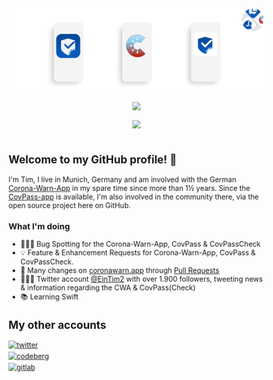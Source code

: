 ![Header](assets/Header.jpg "CovPass, Corona-Warn-App & CovPassCheck")

<div align="center"> <img src="https://github-readme-stats.vercel.app/api?username=Ein-Tim&show_icons=true&theme=white&include_all_commits=true"></div align="center"><br>

<div align="center"> <img src="https://komarev.com/ghpvc/?username=Ein-Tim"></div align="center"><br>

## Welcome to my GitHub profile! 👋

I'm Tim, I live in Munich, Germany and am involved with the German [Corona-Warn-App](https://www.coronawarn.app/en) in my spare time since more than 1½ years.
Since the [CovPass-app](https://digitaler-impfnachweis-app.de/en) is available, I'm also involved in the community there, via the open source project here on GitHub.

### What I'm doing

- 👨🏻‍💻 Bug Spotting for the Corona-Warn-App, CovPass & CovPassCheck
- 💡 Feature & Enhancement Requests for Corona-Warn-App, CovPass & CovPassCheck.
- 🔨 Many changes on [coronawarn.app](https://www.coronawarn.app) through [Pull Requests](https://github.com/corona-warn-app/cwa-website/pulls?q=is%3Apr+author%3AOne-Tim)
- 💁🏻‍♂️ Twitter account [@EinTim2](https://twitter.com/EinTim2) with over 1.900 followers, tweeting  news & information regarding the CWA & CovPass(Check)
- 📚 Learning Swift

## My other accounts

<a href="https://twitter.com/EinTim2" target="_blank">
<img src=https://img.shields.io/badge/twitter-%2300acee.svg?&style=for-the-badge&logo=twitter&logoColor=white width=125 alt=twitter style="margin-bottom: 5px;" /></a><br>

<a href="https://codeberg.org/Ein-Tim" target="_blank">
<img src=https://user-images.githubusercontent.com/67682506/114096263-c8806d00-98be-11eb-8357-b051c807bd39.png width=125&style=for-the-badge&logo=Codeberg&logoColor=white alt=codeberg style="margin-bottom: 5px;" /></a><br>

<a href="https://gitlab.com/Ein-Tim" target="_blank">
<img src=https://user-images.githubusercontent.com/67682506/113917166-28a0e180-97e1-11eb-9533-565aac271eef.png width=123&style=for-the-badge&logo=GitLab&logoColor=white alt=gitlab style="margin-bottom: 5px;" /></a>
